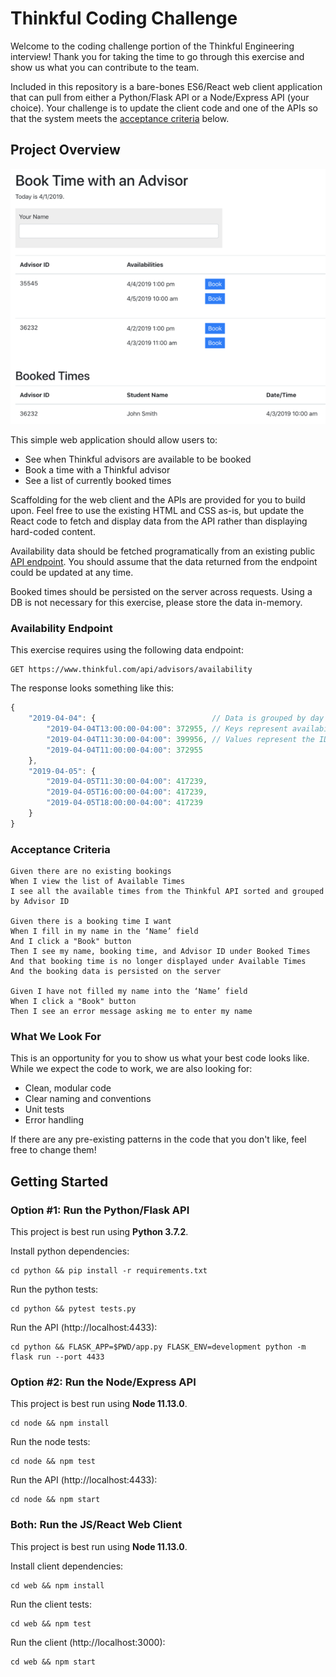 # Thinkful Coding Challenge

Welcome to the coding challenge portion of the Thinkful Engineering interview! Thank you for taking the time to go through this exercise and show us what you can contribute to the team.

Included in this repository is a bare-bones ES6/React web client application that can pull from either a Python/Flask API or a Node/Express API (your choice). Your challenge is to update the client code and one of the APIs so that the system meets the [acceptance criteria](#acceptance-criteria) below.


## Project Overview

![Preview](preview.png)

This simple web application should allow users to: 
* See when Thinkful advisors are available to be booked
* Book a time with a Thinkful advisor
* See a list of currently booked times

Scaffolding for the web client and the APIs are provided for you to build upon. Feel free to use the existing HTML and CSS as-is, but update the React code to fetch and display data from the API rather than displaying hard-coded content.

Availability data should be fetched programatically from an existing public [API endpoint](#availability-endpoint). You should assume that the data returned from the endpoint could be updated at any time.

Booked times should be persisted on the server across requests. Using a DB is not necessary for this exercise, please store the data in-memory.


### Availability Endpoint

This exercise requires using the following data endpoint:

```
GET https://www.thinkful.com/api/advisors/availability
```

The response looks something like this:

```js
{
    "2019-04-04": {                          // Data is grouped by day
        "2019-04-04T13:00:00-04:00": 372955, // Keys represent availability date/time
        "2019-04-04T11:30:00-04:00": 399956, // Values represent the ID of the available advisor
        "2019-04-04T11:00:00-04:00": 372955
    },
    "2019-04-05": {
        "2019-04-05T11:30:00-04:00": 417239, 
        "2019-04-05T16:00:00-04:00": 417239, 
        "2019-04-05T18:00:00-04:00": 417239
    }
}
```


### Acceptance Criteria

```cucumber
Given there are no existing bookings
When I view the list of Available Times
I see all the available times from the Thinkful API sorted and grouped by Advisor ID

Given there is a booking time I want
When I fill in my name in the ‘Name’ field
And I click a "Book" button
Then I see my name, booking time, and Advisor ID under Booked Times
And that booking time is no longer displayed under Available Times
And the booking data is persisted on the server

Given I have not filled my name into the ‘Name’ field
When I click a "Book" button
Then I see an error message asking me to enter my name
```


### What We Look For

This is an opportunity for you to show us what your best code looks like. While we expect the code to work, we are also looking for:

* Clean, modular code
* Clear naming and conventions
* Unit tests
* Error handling

If there are any pre-existing patterns in the code that you don't like, feel free to change them! 


## Getting Started

### Option #1: Run the Python/Flask API

This project is best run using **Python 3.7.2**.

Install python dependencies:

```shell
cd python && pip install -r requirements.txt
```

Run the python tests:

```shell
cd python && pytest tests.py
```

Run the API (http://localhost:4433):

```shell
cd python && FLASK_APP=$PWD/app.py FLASK_ENV=development python -m flask run --port 4433
```

### Option #2: Run the Node/Express API

This project is best run using **Node 11.13.0**.

```shell
cd node && npm install
```

Run the node tests:

```shell
cd node && npm test
```

Run the API (http://localhost:4433):

```shell
cd node && npm start
```

### Both: Run the JS/React Web Client

This project is best run using **Node 11.13.0**.

Install client dependencies:

```shell
cd web && npm install
```

Run the client tests:

```shell
cd web && npm test
```

Run the client (http://localhost:3000):

```shell
cd web && npm start
```